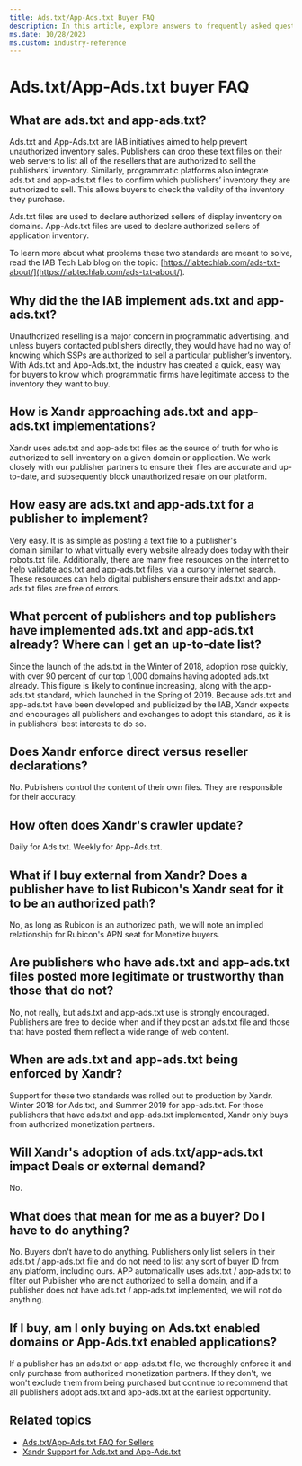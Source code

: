 ```yaml
---
title: Ads.txt/App-Ads.txt Buyer FAQ
description: In this article, explore answers to frequently asked questions (FAQs) about Ads.txt/App-Ads.txt for buyers.
ms.date: 10/28/2023
ms.custom: industry-reference
---
```


# Ads.txt/App-Ads.txt buyer FAQ

## What are ads.txt and app-ads.txt?

Ads.txt and App-Ads.txt are IAB initiatives aimed to help prevent unauthorized inventory sales. Publishers can drop these text files on their web servers to list all of the resellers that are authorized to sell the publishers’ inventory. Similarly, programmatic platforms also integrate ads.txt and app-ads.txt files to confirm which publishers’ inventory they are authorized to sell. This allows buyers to check the validity of the inventory they purchase.

Ads.txt files are used to declare authorized sellers of display inventory on domains. App-Ads.txt files are used to declare authorized sellers of application inventory.

To learn more about what problems these two standards are meant to solve, read the IAB Tech Lab blog on the topic: [https://iabtechlab.com/ads-txt-about/](https://iabtechlab.com/ads-txt-about/).

## Why did the the IAB implement ads.txt and app-ads.txt?

Unauthorized reselling is a major concern in programmatic advertising, and unless buyers contacted publishers directly, they would have had no way of knowing which SSPs are authorized to sell a particular publisher’s inventory. With Ads.txt and App-Ads.txt, the industry has created a quick, easy way for buyers to know which programmatic firms have legitimate access to the inventory they want to buy.

## How is Xandr approaching ads.txt and app-ads.txt implementations?

Xandr uses ads.txt and app-ads.txt files as the source of truth for who is authorized to sell inventory on a given domain or application. We work closely with our publisher partners to ensure their files are accurate and up-to-date, and subsequently block unauthorized resale on our platform.

## How easy are ads.txt and app-ads.txt for a publisher to implement?

Very easy. It is as simple as posting a text file to a publisher's domain similar to what virtually every website already does today with their robots.txt file. Additionally, there are many free resources on the internet to help validate ads.txt and app-ads.txt files, via a cursory internet search. These resources can help digital publishers ensure their ads.txt and app-ads.txt files are free of errors.

## What percent of publishers and top publishers have implemented ads.txt and app-ads.txt already? Where can I get an up-to-date list?

Since the launch of the ads.txt in the Winter of 2018, adoption rose quickly, with over 90 percent of our top 1,000 domains having adopted ads.txt already. This figure is likely to continue increasing, along with the app-ads.txt standard, which launched in the Spring of 2019. Because ads.txt and app-ads.txt have been developed and publicized by the IAB, Xandr expects and encourages all publishers and exchanges to adopt this standard, as it is in publishers' best interests to do so.

## Does Xandr enforce direct versus reseller declarations?

No. Publishers control the content of their own files. They are responsible for their accuracy.

## How often does Xandr's crawler update?

Daily for Ads.txt. Weekly for App-Ads.txt.

## What if I buy external from Xandr? Does a publisher have to list Rubicon's Xandr seat for it to be an authorized path?  

No, as long as Rubicon is an authorized path, we will note an implied relationship for Rubicon's APN seat for Monetize buyers.

## Are publishers who have ads.txt and app-ads.txt files posted more legitimate or trustworthy than those that do not?

No, not really, but ads.txt and app-ads.txt use is strongly encouraged. Publishers are free to decide when and if they post an ads.txt file and those that have posted them reflect a wide range of web content.

## When are ads.txt and app-ads.txt being enforced by Xandr?

Support for these two standards was rolled out to production by Xandr. Winter 2018 for Ads.txt, and Summer 2019 for app-ads.txt. For those publishers that have ads.txt and app-ads.txt implemented, Xandr only buys from authorized monetization partners.

## Will Xandr's adoption of ads.txt/app-ads.txt impact Deals or external demand?

No.

## What does that mean for me as a buyer? Do I have to do anything?

No. Buyers don't have to do anything. Publishers only list sellers in their ads.txt / app-ads.txt file and do not need to list any sort of buyer ID from any platform, including ours. APP automatically uses ads.txt / app-ads.txt to filter out Publisher who are not authorized to sell a domain, and if a publisher does not have ads.txt / app-ads.txt implemented, we will not do anything.

## If I buy, am I only buying on Ads.txt enabled domains or App-Ads.txt enabled applications?

If a publisher has an ads.txt or app-ads.txt file, we thoroughly enforce it and only purchase from authorized monetization partners. If they don't, we won't exclude them from being purchased but continue to recommend that all publishers adopt ads.txt and app-ads.txt at the earliest opportunity.

## Related topics

- [Ads.txt/App-Ads.txt FAQ for Sellers](ads-txt---app-ads-txt-faq-for-sellers.md)
- [Xandr Support for Ads.txt and App-Ads.txt](xandr-support-for-ads-txt-and-app-ads-txt.md)
